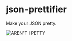# json-prettifier

Make your JSON pretty.

![AREN'T I PETTY](http://www.blogcdn.com/www.urlesque.com/media/2010/08/picture-16-1281985452.png)

